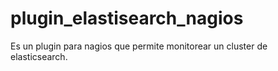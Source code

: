 # plugin_elastisearch_nagios
Es un plugin para nagios que permite monitorear un cluster de elasticsearch.
